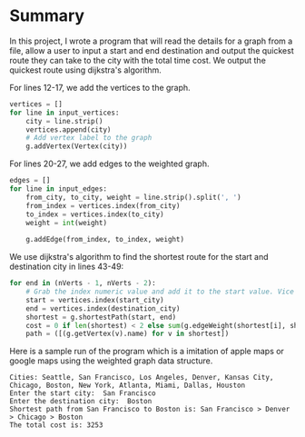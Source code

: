 # Summary

In this project, I wrote a program that will read the details for a graph from a file, allow a user to input a start and end destination and output the quickest route they can take to the city with the total time cost. We output the quickest route using
dijkstra's algorithm.

For lines 12-17, we add the vertices to the graph.
```Python
vertices = []
for line in input_vertices:
    city = line.strip()
    vertices.append(city)
    # Add vertex label to the graph
    g.addVertex(Vertex(city))
```
For lines 20-27, we add edges to the weighted graph.
```Python
edges = []
for line in input_edges:
    from_city, to_city, weight = line.strip().split(', ')
    from_index = vertices.index(from_city)
    to_index = vertices.index(to_city)
    weight = int(weight)
    
    g.addEdge(from_index, to_index, weight)
```

We use dijkstra's algorithm to find the shortest route for the start and destination city in lines 43-49:
```Python
for end in (nVerts - 1, nVerts - 2):
    # Grab the index numeric value and add it to the start value. Vice versa with the end value.
    start = vertices.index(start_city)
    end = vertices.index(destination_city)
    shortest = g.shortestPath(start, end) 
    cost = 0 if len(shortest) < 2 else sum(g.edgeWeight(shortest[i], shortest[i+1]) for i in range(len(shortest) - 1))
    path = ([(g.getVertex(v).name) for v in shortest])
```

Here is a sample run of the program which is a imitation of apple maps or google maps using the weighted graph data structure. 
```Jupyter Notebook
Cities: Seattle, San Francisco, Los Angeles, Denver, Kansas City, Chicago, Boston, New York, Atlanta, Miami, Dallas, Houston
Enter the start city:  San Francisco
Enter the destination city:  Boston
Shortest path from San Francisco to Boston is: San Francisco > Denver > Chicago > Boston
The total cost is: 3253
```
